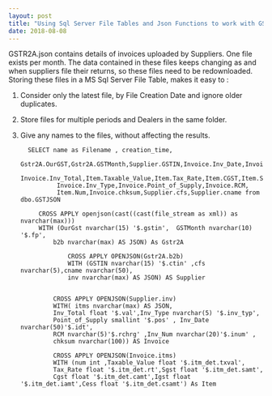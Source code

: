 ```yaml
---
layout: post
title: "Using Sql Server File Tables and Json Functions to work with GSTR2A Files "
date: 2018-08-08
---
```


GSTR2A.json contains details of invoices uploaded by Suppliers. One file exists per month. The data contained in these files keeps changing as and when suppliers file their returns, so these files need to be redownloaded. Storing these files in a  MS Sql Server File Table, makes it easy to :

1. Consider only the latest file, by File Creation Date and ignore older duplicates.
2. Store files for multiple periods and Dealers in the same folder.
3. Give any names to the files, without affecting the results.

		 SELECT name as Filename , creation_time,
      		 Gstr2A.OurGST,Gstr2A.GSTMonth,Supplier.GSTIN,Invoice.Inv_Date,Invoice.Inv_Num,
		 Invoice.Inv_Total,Item.Taxable_Value,Item.Tax_Rate,Item.CGST,Item.SGST,Item.IGST,Item.Cess,
                 Invoice.Inv_Type,Invoice.Point_of_Supply,Invoice.RCM,
                 Item.Num,Invoice.chksum,Supplier.cfs,Supplier.cname from dbo.GSTJSON 

			CROSS APPLY openjson(cast((cast(file_stream as xml)) as nvarchar(max))) 
			WITH (OurGst nvarchar(15) '$.gstin',  GSTMonth nvarchar(10) '$.fp', 
		        b2b nvarchar(max) AS JSON) As Gstr2A

	                CROSS APPLY OPENJSON(Gstr2A.b2b)
	                WITH (GSTIN nvarchar(15) '$.ctin' ,cfs nvarchar(5),cname nvarchar(50),
	      	        inv nvarchar(max) AS JSON) AS Supplier
		   

		        CROSS APPLY OPENJSON(Supplier.inv)
		        WITH( itms nvarchar(max) AS JSON,
		        Inv_Total float '$.val',Inv_Type nvarchar(5) '$.inv_typ',
		        Point_of_Supply smallint '$.pos' , Inv_Date nvarchar(50)'$.idt',
		        RCM nvarchar(5)'$.rchrg' ,Inv_Num nvarchar(20)'$.inum' ,
		        chksum nvarchar(100)) AS Invoice

		        CROSS APPLY OPENJSON(Invoice.itms)
		        WITH (num int ,Taxable_Value float '$.itm_det.txval',
		        Tax_Rate float '$.itm_det.rt',Sgst float '$.itm_det.samt',
		        Cgst float '$.itm_det.camt',Igst float '$.itm_det.iamt',Cess float '$.itm_det.csamt') As Item


